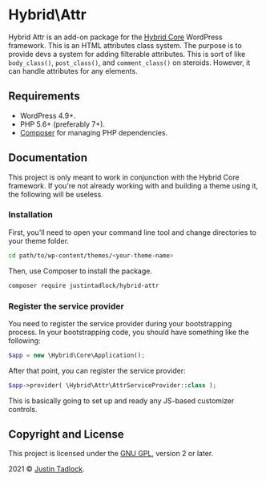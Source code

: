 # Hybrid\\Attr

Hybrid Attr is an add-on package for the [Hybrid Core](https://github.com/justintadlock/hybrid-core) WordPress framework.
This is an HTML attributes class system. The purpose is to provide devs a system for adding filterable attributes.
This is sort of like `body_class()`, `post_class()`, and `comment_class()` on steroids. However, it can handle attributes for any elements.

## Requirements

* WordPress 4.9+.
* PHP 5.6+ (preferably 7+).
* [Composer](https://getcomposer.org/) for managing PHP dependencies.

## Documentation

This project is only meant to work in conjunction with the Hybrid Core framework.  If you're not already working with and building a theme using it, the following will be useless.

### Installation

First, you'll need to open your command line tool and change directories to your theme folder.

```bash
cd path/to/wp-content/themes/<your-theme-name>
```

Then, use Composer to install the package.

```bash
composer require justintadlock/hybrid-attr
```

### Register the service provider

You need to register the service provider during your bootstrapping process.  In your bootstrapping code, you should have something like the following:

```php
$app = new \Hybrid\Core\Application();
```

After that point, you can register the service provider:

```php
$app->provider( \Hybrid\Attr\AttrServiceProvider::class );
```

This is basically going to set up and ready any JS-based customizer controls.

## Copyright and License

This project is licensed under the [GNU GPL](http://www.gnu.org/licenses/old-licenses/gpl-2.0.html), version 2 or later.

2021 &copy; [Justin Tadlock](http://justintadlock.com).
